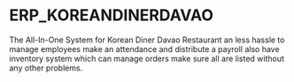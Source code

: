 # ERP_KOREANDINERDAVAO
The All-In-One System for Korean Diner Davao Restaurant an less hassle to manage employees make an attendance and distribute a payroll also have inventory system which can manage orders make sure all are listed without any other problems.
